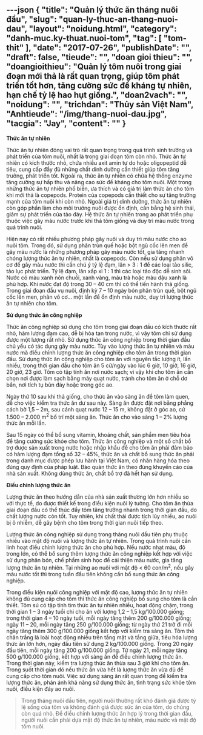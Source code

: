 ---json
{
    "title": "Quản lý thức ăn tháng nuôi đầu",
    "slug": "quan-ly-thuc-an-thang-nuoi-dau",
    "layout": "noidung.html",
    "category": "danh-muc.ky-thuat.nuoi-tom",
    "tag": [
        "tom-thit"
    ],
    "date": "2017-07-26",
    "publishDate": "",
    "draft": false,
    "tieude": "",
    "doan gioi thieu": "",
    "doangioithieu": "Quản lý tôm nuôi trong giai đoạn mới thả là rất quan trọng, giúp tôm phát triển tốt hơn, tăng cường sức đề kháng tự nhiên, hạn chế tỷ lệ hao hụt giống.",
    "doan2vach": "",
    "noidung": "",
    "trichdan": "Thủy sản Việt Nam",
    "Anhtieude": "/img/thang-nuoi-dau.jpg",
    "tacgia": "Jay",
    "__content__": ""
}
---
<p><strong>Thức ăn tự nhi&ecirc;n</strong></p>

<p>Thức ăn tự nhi&ecirc;n đ&oacute;ng vai tr&ograve; rất quan trọng trong qu&aacute; tr&igrave;nh sinh trưởng v&agrave; ph&aacute;t triển của t&ocirc;m nu&ocirc;i, nhất l&agrave; trong giai đoạn t&ocirc;m c&ograve;n nhỏ. Thức ăn tự nhi&ecirc;n c&oacute; k&iacute;ch thước nhỏ, chứa nhiều axit amin tự do hoặc oligopeptid dễ ti&ecirc;u, cung cấp đầy đủ những chất dinh dưỡng cần thiết gi&uacute;p t&ocirc;m tăng trưởng, ph&aacute;t triển tốt. Ngo&agrave;i ra, thức ăn tự nhi&ecirc;n c&oacute; chứa hệ thống enzyme tăng cường sự hấp thu v&agrave; n&acirc;ng cao sức đề kh&aacute;ng cho t&ocirc;m nu&ocirc;i. Một trong những thức ăn tự nhi&ecirc;n phổ biến, ưa th&iacute;ch v&agrave; c&oacute; gi&aacute; trị l&agrave;m thức ăn cho t&ocirc;m khi mới thả l&agrave; copepods. Protein của copepods cần thiết cho sự tăng trưởng mạnh của t&ocirc;m nu&ocirc;i khi c&ograve;n nhỏ. Ngo&agrave;i gi&aacute; trị dinh dưỡng, thức ăn tự nhi&ecirc;n c&ograve;n g&oacute;p phần l&agrave;m cho m&ocirc;i trường nu&ocirc;i được ổn định, c&acirc;n bằng hệ sinh th&aacute;i, giảm sự ph&aacute;t triển của tảo đ&aacute;y. Hệ thức ăn tự nhi&ecirc;n trong ao ph&aacute;t triển phụ thuộc việc g&acirc;y m&agrave;u nước trước khi thả t&ocirc;m giống v&agrave; duy tr&igrave; m&agrave;u nước trong qu&aacute; tr&igrave;nh nu&ocirc;i.</p>

<p>Hiện nay c&oacute; rất nhiều phương ph&aacute;p g&acirc;y nu&ocirc;i v&agrave; duy tr&igrave; m&agrave;u nước cho ao nu&ocirc;i t&ocirc;m. Trong đ&oacute;, sử dụng ph&acirc;n tr&ugrave;n quế hoặc bột ngũ cốc l&ecirc;n men để g&acirc;y m&agrave;u nước l&agrave; những phương ph&aacute;p g&acirc;y m&agrave;u nước tốt, gia tăng nhanh ch&oacute;ng lượng thức ăn tự nhi&ecirc;n, nhất l&agrave; copepods. C&ograve;n nếu sử dụng ph&acirc;n v&ocirc; cơ để g&acirc;y m&agrave;u nước th&igrave; cần ch&uacute; &yacute; tỷ lệ đạm, l&acirc;n &gt; 3 : 1 để c&aacute;c loại tảo silic, tảo lục ph&aacute;t triển. Tỷ lệ đạm, l&acirc;n xấp xỉ 1 : 1 th&igrave; c&aacute;c loại tảo độc dễ sinh s&ocirc;i. Nước c&oacute; m&agrave;u xanh n&otilde;n chuối, xanh v&agrave;ng, m&agrave;u tr&agrave; hoặc m&agrave;u đậu xanh l&agrave; ph&ugrave; hợp. Khi nước đạt độ trong 30 &ndash; 40 cm th&igrave; c&oacute; thể tiến h&agrave;nh thả giống. Trong giai đoạn đầu vụ nu&ocirc;i, định kỳ 7 &ndash; 10 ng&agrave;y b&oacute;n ph&acirc;n tr&ugrave;n quế, bột ngũ cốc l&ecirc;n men, ph&acirc;n v&ocirc; cơ&hellip; một lần để ổn định m&agrave;u nước, duy tr&igrave; lượng thức ăn tự nhi&ecirc;n cho t&ocirc;m.</p>

<p><strong>Sử dụng thức ăn c&ocirc;ng nghiệp</strong></p>

<p>Thức ăn c&ocirc;ng nghiệp sử dụng cho t&ocirc;m trong giai đoạn đầu c&oacute; k&iacute;ch thước rất nhỏ, h&agrave;m lượng đạm cao, dễ bị h&ograve;a tan trong nước, v&igrave; vậy t&ocirc;m chỉ sử dụng được một lượng rất nhỏ. Sử dụng thức ăn c&ocirc;ng nghiệp trong thời gian đầu chủ yếu c&oacute; t&aacute;c dụng g&acirc;y m&agrave;u nước. T&ugrave;y v&agrave;o lượng thức ăn tự nhi&ecirc;n v&agrave; m&agrave;u nước m&agrave; điều chỉnh lượng thức ăn c&ocirc;ng nghiệp cho t&ocirc;m ăn trong thời gian đầu. Sử dụng thức ăn c&ocirc;ng nghiệp cho t&ocirc;m ăn với nguy&ecirc;n tắc lượng &iacute;t, lần nhiều, trong thời gian đầu cho t&ocirc;m ăn 5 cữ/ng&agrave;y v&agrave;o l&uacute;c 6 giờ, 10 giờ, 16 giờ, 20 giờ, 23 giờ. T&ocirc;m c&oacute; tập t&iacute;nh ăn nơi nước sạch; v&igrave; vậy khi cho t&ocirc;m ăn cần chọn nơi được l&agrave;m sạch bằng m&aacute;y quạt nước, tr&aacute;nh cho t&ocirc;m ăn ở chỗ dơ bẩn, nơi t&iacute;ch tụ b&ugrave;n đ&aacute;y hoặc trong g&oacute;c ao.</p>

<p>Ng&agrave;y thứ 10 sau khi thả giống, cho thức ăn v&agrave;o s&agrave;ng ăn để t&ocirc;m l&agrave;m quen, dễ cho việc kiểm tra thức ăn dư sau n&agrave;y. S&agrave;ng ăn được đặt nơi bằng phẳng c&aacute;ch bờ 1,5 &ndash; 2m, sau c&aacute;nh quạt nước 12 &ndash; 15 m, kh&ocirc;ng đặt ở g&oacute;c ao, cứ 1.500 &ndash; 2.000 m<sup>2</sup>&nbsp;bố tr&iacute; một s&agrave;ng ăn. Thức ăn cho v&agrave;o s&agrave;ng 1 &ndash; 2% lượng thức ăn mỗi lần.</p>

<p>Sau 15 ng&agrave;y c&oacute; thể bổ sung vitamin, kho&aacute;ng chất, sản phẩm men ti&ecirc;u h&oacute;a để tăng cường sức khỏe cho t&ocirc;m. Thức ăn c&ocirc;ng nghiệp v&agrave; một số chất bổ trợ được sản xuất trong nước hoặc nhập khẩu để cho t&ocirc;m ăn phải đảm bảo c&oacute; h&agrave;m lượng đạm tổng số 32 &ndash; 45%, thức ăn v&agrave; chất bổ sung thức ăn phải trong danh mục được ph&eacute;p lưu h&agrave;nh tại Việt Nam, c&oacute; nh&atilde;n h&agrave;ng h&oacute;a theo đ&uacute;ng quy định của ph&aacute;p luật. Bảo quản thức ăn theo đ&uacute;ng khuyến c&aacute;o của nh&agrave; sản xuất. Kh&ocirc;ng d&ugrave;ng thức ăn, chất bổ trợ đ&atilde; hết hạn sử dụng.&nbsp;</p>

<p><strong>Điều chỉnh lượng thức ăn</strong></p>

<p>Lượng thức ăn theo hướng dẫn của nh&agrave; sản xuất thường lớn hơn nhiều so với thực tế, do được thiết kế trong điều kiện nu&ocirc;i l&yacute; tưởng. Cho t&ocirc;m ăn thừa giai đoạn đầu c&oacute; thể th&uacute;c đẩy t&ocirc;m tăng trưởng nhanh trong thời gian đầu, do chất lượng nước c&ograve;n tốt. Tuy nhi&ecirc;n, khi chất thải được t&iacute;ch lũy nhiều, ao nu&ocirc;i bị &ocirc; nhiễm, dễ g&acirc;y bệnh cho t&ocirc;m trong thời gian nu&ocirc;i tiếp theo.</p>

<p>Lượng thức ăn c&ocirc;ng nghiệp sử dụng trong th&aacute;ng nu&ocirc;i đầu ti&ecirc;n phụ thuộc nhiều v&agrave;o mật độ nu&ocirc;i v&agrave; lượng thức ăn tự nhi&ecirc;n. Trong qu&aacute; tr&igrave;nh nu&ocirc;i cần linh hoạt điều chỉnh lượng thức ăn cho ph&ugrave; hợp. Nếu nước nhạt m&agrave;u, độ trong lớn, c&oacute; thể bổ sung th&ecirc;m lượng thức ăn c&ocirc;ng nghiệp kết hợp với việc sử dụng ph&acirc;n b&oacute;n, chế phẩm sinh học để cải thiện m&agrave;u nước, gia tăng lượng thức ăn tự nhi&ecirc;n. Tại những ao nu&ocirc;i với mật độ &lt; 60 con/m<sup>2</sup>, nếu g&acirc;y m&agrave;u nước tốt th&igrave; trong tuần đầu ti&ecirc;n kh&ocirc;ng cần bổ sung thức ăn c&ocirc;ng nghiệp.</p>

<p>Trong điều kiện nu&ocirc;i c&ocirc;ng nghiệp với mật độ cao, lượng thức ăn tự nhi&ecirc;n kh&ocirc;ng đủ cung cấp cho t&ocirc;m th&igrave; thức ăn c&ocirc;ng nghiệp bổ sung cho t&ocirc;m l&agrave; cần thiết. T&ocirc;m s&uacute; c&oacute; tập t&iacute;nh t&igrave;m thức ăn tự nhi&ecirc;n nhiều, hoạt động chậm, trong thời gian 1 &ndash; 3 ng&agrave;y tuổi chỉ cho ăn với lượng 1,2 &ndash; 1,5 kg/100.000 giống; trong thời gian 4 &ndash; 10 ng&agrave;y tuổi, mỗi ng&agrave;y tăng th&ecirc;m 200 g/100.000 giống; ng&agrave;y 11 &ndash; 20, mỗi ng&agrave;y tăng 250 g/100.000 giống; từ ng&agrave;y thứ 21 trở đi mỗi ng&agrave;y tăng th&ecirc;m 300 g/100.000 giống kết hợp với kiểm tra s&agrave;ng ăn. T&ocirc;m thẻ ch&acirc;n trắng l&agrave; lo&agrave;i hoạt động nhiều tr&ecirc;n tầng mặt v&agrave; tầng giữa, ti&ecirc;u h&oacute;a lượng thức ăn lớn hơn, ng&agrave;y đầu ti&ecirc;n sử dụng 2 kg/100.000 giống. Trong 20 ng&agrave;y đầu ti&ecirc;n, mỗi ng&agrave;y tăng 200 g/100.000 giống. Từ ng&agrave;y 21, mỗi ng&agrave;y tăng 500 g/100.000 giống, kết hợp với s&agrave;ng ăn để điều chỉnh lượng thức ăn. Trong thời gian n&agrave;y, kiểm tra lượng thức ăn thừa sau 3 giờ khi cho t&ocirc;m ăn. Trong suốt thời gian đ&oacute; nếu thức ăn vừa hết l&agrave; lượng thức ăn vừa đủ để cung cấp cho t&ocirc;m nu&ocirc;i. Việc sử dụng s&agrave;ng ăn rất quan trọng để kiểm tra lượng thức ăn, phản &aacute;nh khả năng sử dụng thức ăn, t&igrave;nh trạng sức khỏe t&ocirc;m nu&ocirc;i, điều kiện đ&aacute;y ao nu&ocirc;i.</p>

<blockquote>
<p>Trong th&aacute;ng nu&ocirc;i đầu ti&ecirc;n, người nu&ocirc;i thường rất kh&oacute; đ&aacute;nh gi&aacute; được tỷ lệ sống của t&ocirc;m v&agrave; kh&ocirc;ng đ&aacute;nh gi&aacute; được sức ăn của t&ocirc;m, do ch&uacute;ng c&ograve;n qu&aacute; nhỏ. Để điều chỉnh lượng thức ăn hợp l&yacute; trong thời gian đầu, người nu&ocirc;i cần phải dựa mật độ thức ăn tự nhi&ecirc;n, m&agrave;u nước v&agrave; mật độ t&ocirc;m nu&ocirc;i.</p>
</blockquote>
